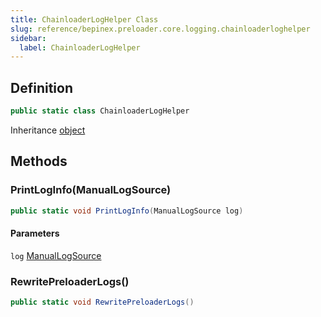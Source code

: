 ```yaml
---
title: ChainloaderLogHelper Class
slug: reference/bepinex.preloader.core.logging.chainloaderloghelper
sidebar:
  label: ChainloaderLogHelper
---
```


## Definition

```csharp title="C#"
public static class ChainloaderLogHelper
```

Inheritance [object](https://learn.microsoft.com/dotnet/api/system.object/)

## Methods

### PrintLogInfo(ManualLogSource)

```csharp title="C#"
public static void PrintLogInfo(ManualLogSource log)
```

#### Parameters

`log` [ManualLogSource](../bepinex.logging.manuallogsource/)

### RewritePreloaderLogs()

```csharp title="C#"
public static void RewritePreloaderLogs()
```

